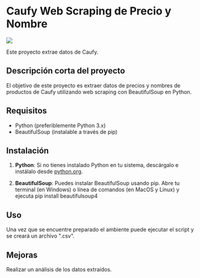 # Caufy Web Scraping de Precio y Nombre

![](https://www.google.com/imgres?q=caufy&imgurl=https%3A%2F%2Fcaufy.com.ar%2Fwp-content%2Fuploads%2F2023%2F07%2FCAUFY-Logo-Google-Play-Store-Graphic-1024x500-1.png&imgrefurl=https%3A%2F%2Fcaufy.com.ar%2F&docid=FANi7SKwZCYxeM&tbnid=jDMjyOwgrPPuKM&vet=12ahUKEwib5vXi7bKFAxXMrJUCHXaWDOQQM3oECGQQAA..i&w=1024&h=500&hcb=2&ved=2ahUKEwib5vXi7bKFAxXMrJUCHXaWDOQQM3oECGQQAA)

Este proyecto extrae datos de Caufy.

## Descripción corta del proyecto

El objetivo de este proyecto es extraer datos de precios y nombres de productos de Caufy utilizando web scraping con BeautifulSoup en Python.

## Requisitos

- Python (preferiblemente Python 3.x)
- BeautifulSoup (instalable a través de pip)

## Instalación

1. **Python**: Si no tienes instalado Python en tu sistema, descárgalo e instálalo desde [python.org](https://www.python.org/).

2. **BeautifulSoup**: Puedes instalar BeautifulSoup usando pip. Abre tu terminal (en Windows) o línea de comandos (en MacOS y Linux) y ejecuta pip install beautifulsoup4

## Uso

Una vez que se encuentre preparado el ambiente puede ejecutar el script y se creará un archivo ".csv". 

## Mejoras

Realizar un análisis de los datos extraídos.

